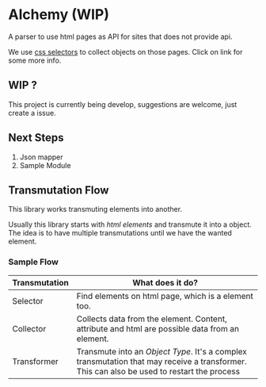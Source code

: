 # Alchemy (WIP)
A parser to use html pages as API for sites that does not provide api.

We use [css selectors](https://www.w3schools.com/cssref/css_selectors.asp) to collect objects on those pages.
Click on link for some more info.

## WIP ?
This project is currently being develop, suggestions are welcome, just create a issue.

## Next Steps
1. Json mapper
2. Sample Module

## Transmutation Flow
This library works transmuting elements into another.

Usually this library starts with _html elements_ and transmute it into a object.
The idea is to have multiple transmutations until we have the wanted element.

### Sample Flow

Transmutation | What does it do?
--------------|-------------------
Selector      | Find elements on html page, which is a element too.
Collector     | Collects data from the element. Content, attribute and html are possible data from an element.
Transformer   | Transmute into an _Object Type_. It's a complex transmutation that may receive a transformer. This can also be used to restart the process  